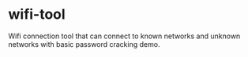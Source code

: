# wifi-tool
Wifi connection tool that can connect to known networks and unknown networks with basic password cracking demo.

